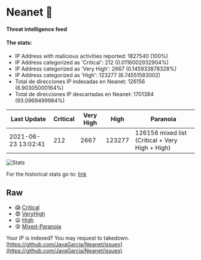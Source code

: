 # Neanet :hocho:
#### Threat intelligence feed
#### The stats:

- IP Address with malicious activities reported: 1827540 (100%)
- IP Address categorized as 'Critical':  212 (0.0116002932904%)
- IP Address categorized as 'Very High':  2667 (0.145933878328%)
- IP Address categorized as 'High':  123277 (6.74551583002)
- Total de direcciones IP indexadas en Neanet:  126156 (6.90305000164%)
- Total de direcciones IP descartadas en Neanet:  1701384 (93.0969499984%)

| Last Update | Critical | Very High | High | Paranoia |
| --- | --- | --- | --- | --- |
| 2021-06-23 13:02:41 | 212 | 2667 | 123277 | 126156 mixed list (Critical + Very High + High)|

![Stats](https://docs.google.com/spreadsheets/d/e/2PACX-1vSnaNMIXVabIpDJjufMlzH7poXnshF3mgd8Is1g9ytUEzVsP5my4Trn8f-xkoLLQ38xpL3HtmUexLo6/pubchart?oid=501124687&format=image)

For the historical stats go to: [link](/stats.csv)
## Raw
- :scream: [Critical](https://raw.githubusercontent.com/JavaGarcia/Neanet/master/blacklists/neanet_critical.txt)
- :fearful: [VeryHigh](https://raw.githubusercontent.com/JavaGarcia/Neanet/master/blacklists/neanet_veryHigh.txtt)
- :frowning: [High](https://raw.githubusercontent.com/JavaGarcia/Neanet/master/blacklists/neanet_high.txt)
- :dizzy_face: [Mixed-Paranoia](https://raw.githubusercontent.com/JavaGarcia/Neanet/master/blacklists/neanet_all.txt)


Your IP is indexed? You may request to takedown. [https://github.com/JavaGarcia/Neanet/issues](https://github.com/JavaGarcia/Neanet/issues)






































































































































































































































































































































































































































































































































































































































































































































































































































































































































































































































































































































































































































































































































































































































































































































































































































































































































































































































































































































































































































































































































































































































































































































































































































































































































































































































































































































































































































































































































































































































































































































































































































































































































































































































































































































































































































































































































































































































































































































































































































































































































































































































































































































































































































































































































































































































































































































































































































































































































































































































































































































































































































































































































































































































































































































































































































































































































































































































































































































































































































































































































































































































































































































































































































































































































































































































































































































































































































































































































































































































































































































































































































































































































































